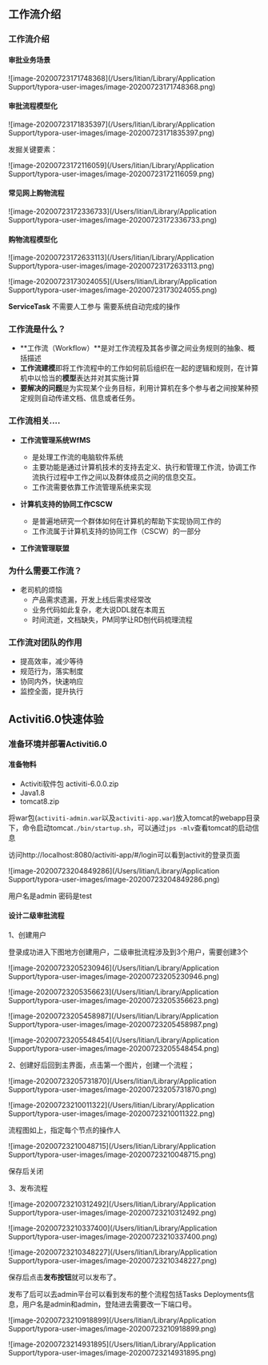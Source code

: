 ## 工作流介绍

### 工作流介绍

#### 审批业务场景

![image-20200723171748368](/Users/litian/Library/Application Support/typora-user-images/image-20200723171748368.png)

#### 审批流程模型化

![image-20200723171835397](/Users/litian/Library/Application Support/typora-user-images/image-20200723171835397.png)

发掘关键要素：

![image-20200723172116059](/Users/litian/Library/Application Support/typora-user-images/image-20200723172116059.png)

#### 常见网上购物流程

![image-20200723172336733](/Users/litian/Library/Application Support/typora-user-images/image-20200723172336733.png)

#### 购物流程模型化

![image-20200723172633113](/Users/litian/Library/Application Support/typora-user-images/image-20200723172633113.png)

![image-20200723173024055](/Users/litian/Library/Application Support/typora-user-images/image-20200723173024055.png)

**ServiceTask** 不需要人工参与 需要系统自动完成的操作

### 工作流是什么？

+ **工作流（Workflow）**是对工作流程及其各步骤之间业务规则的抽象、概括描述
+ **工作流建模**即将工作流程中的工作如何前后组织在一起的逻辑和规则，在计算机中以恰当的**模型**表达并对其实施计算
+ **要解决的问题**是为实现某个业务目标，利用计算机在多个参与者之间按某种预定规则自动传递文档、信息或者任务。

### 工作流相关....

+ **工作流管理系统WfMS**
  + 是处理工作流的电脑软件系统
  + 主要功能是通过计算机技术的支持去定义、执行和管理工作流，协调工作流执行过程中工作之间以及群体成员之间的信息交互。
  + 工作流需要依靠工作流管理系统来实现

+ **计算机支持的协同工作CSCW**
  + 是普遍地研究一个群体如何在计算机的帮助下实现协同工作的
  + 工作流属于计算机支持的协同工作（CSCW）的一部分
+ **工作流管理联盟**

### 为什么需要工作流？

+ 老司机的烦恼
  + 产品需求遗漏，开发上线后需求经常改
  + 业务代码如此复杂，老大说DDL就在本周五
  + 时间流逝，文档缺失，PM同学让RD刨代码梳理流程

### 工作流对团队的作用

+ 提高效率，减少等待
+ 规范行为，落实制度
+ 协同内外，快速响应
+ 监控全面，提升执行

## Activiti6.0快速体验

### 准备环境并部署Activiti6.0

#### 准备物料

+ Activiti软件包 activiti-6.0.0.zip
+ Java1.8
+ tomcat8.zip

将war包(`activiti-admin.war`以及`activiti-app.war`)放入tomcat的webapp目录下，命令启动tomcat`./bin/startup.sh`，可以通过`jps -mlv`查看tomcat的启动信息

访问http://localhost:8080/activiti-app/#/login可以看到activit的登录页面

![image-20200723204849286](/Users/litian/Library/Application Support/typora-user-images/image-20200723204849286.png)

用户名是admin 密码是test

#### 设计二级审批流程

1、创建用户

登录成功进入下图地方创建用户，二级审批流程涉及到3个用户，需要创建3个

![image-20200723205230946](/Users/litian/Library/Application Support/typora-user-images/image-20200723205230946.png)

![image-20200723205356623](/Users/litian/Library/Application Support/typora-user-images/image-20200723205356623.png)

![image-20200723205458987](/Users/litian/Library/Application Support/typora-user-images/image-20200723205458987.png)

![image-20200723205548454](/Users/litian/Library/Application Support/typora-user-images/image-20200723205548454.png)

2、创建好后回到主界面，点击第一个图片，创建一个流程；

![image-20200723205731870](/Users/litian/Library/Application Support/typora-user-images/image-20200723205731870.png)

![image-20200723210011322](/Users/litian/Library/Application Support/typora-user-images/image-20200723210011322.png)

流程图如上，指定每个节点的操作人

![image-20200723210048715](/Users/litian/Library/Application Support/typora-user-images/image-20200723210048715.png)

保存后关闭

3、发布流程

![image-20200723210312492](/Users/litian/Library/Application Support/typora-user-images/image-20200723210312492.png)

![image-20200723210337400](/Users/litian/Library/Application Support/typora-user-images/image-20200723210337400.png)

![image-20200723210348227](/Users/litian/Library/Application Support/typora-user-images/image-20200723210348227.png)

保存后点击**发布按钮**就可以发布了。

发布了后可以去admin平台可以看到发布的整个流程包括Tasks Deployments信息，用户名是admin和admin，登陆进去需要改一下端口号。

![image-20200723210918899](/Users/litian/Library/Application Support/typora-user-images/image-20200723210918899.png)

![image-20200723214931895](/Users/litian/Library/Application Support/typora-user-images/image-20200723214931895.png)